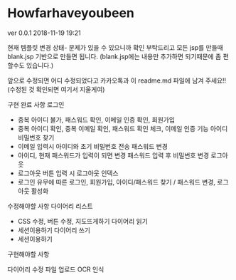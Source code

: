 # Howfarhaveyoubeen

ver 0.0.1 2018-11-19 19:21


현재 템플릿 변경 상태- 문제가 있을 수 있으니까 확인 부탁드리고
모든 jsp를 만들때 blank.jsp 기반으로 만들면 됩니다. (blank.jsp에는 내용만 추가하면 되기때문에 좀 편할수도 있습니다.)

앞으로 수정되면 어디 수정되었다고 카카오톡과 이 readme.md 파일에 남겨 주세요!! (수정된 것 확인되면 여기서 지울게여)


구현 완료 사항
로그인
- 중복 아이디 불가, 패스워드 확인, 이메일 인증 확인, 
회원가입
- 중복 아이디 확인, 중복 이메일 확인, 패스워드 확인 체크, 이메일 인증 기능
아이디 비밀번호 찾기
- 이메일 입력시 아이디와 초기 비밀번호 전송
패스워드 변경
- 아이디, 현재 패스워드가 입력이 되면 변경 패스워드 입력 후 비밀번호 변경
로그아웃
- 로그아웃 버튼 입력 시 로그아웃
인덱스
- 로그인 유무에 따른 로그인, 회원가입, 아이디/패스워드 찾기 / 패스워드 변경, 로그아웃 활성화

수정해야할 사항
다이어리 리스트
- CSS 수정, 버튼 수정, 지도뜨게하기
다이어리 읽기 
- 세션이용하기
다이어리 쓰기
- 세션이용하기

구현해야할 사항

다이어리 수정
파일 업로드
OCR 인식

